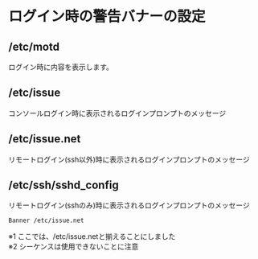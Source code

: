 # ログイン時の警告バナーの設定
## /etc/motd
ログイン時に内容を表示します。
## /etc/issue
コンソールログイン時に表示されるログインプロンプトのメッセージ
## /etc/issue.net
リモートログイン(ssh以外)時に表示されるログインプロンプトのメッセージ
## /etc/ssh/sshd_config
リモートログイン(sshのみ)時に表示されるログインプロンプトのメッセージ
```
Banner /etc/issue.net
```
※1 ここでは、/etc/issue.netと揃えることにしました  
※2 シーケンスは使用できないことに注意
